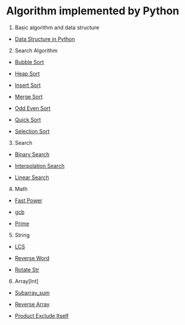 # Algorithm implemented by Python

1. Basic algorithm and data structure

* [Data Structure in Python](https://github.com/Shanshan-IC/Algorithm_Python/blob/master/BasicAlgoAndDS/dataStructure.py)

2. Search Algorithm

* [Bubble Sort](https://github.com/Shanshan-IC/Algorithm_Python/blob/master/sort/bubble_sort.py)

* [Heap Sort](https://github.com/Shanshan-IC/Algorithm_Python/blob/master/sort/heap_sort.py)

* [Insert Sort](https://github.com/Shanshan-IC/Algorithm_Python/blob/master/sort/insert_sort.py)

* [Merge Sort](https://github.com/Shanshan-IC/Algorithm_Python/blob/master/sort/merge_sort.py)

* [Odd Even Sort](https://github.com/Shanshan-IC/Algorithm_Python/blob/master/sort/odd_even_sort.py)

* [Quick Sort](https://github.com/Shanshan-IC/Algorithm_Python/blob/master/sort/quick_sort.py)

* [Selection Sort](https://github.com/Shanshan-IC/Algorithm_Python/blob/master/sort/selection_sort.py)

3. Search

* [Binary Search](https://github.com/Shanshan-IC/Algorithm_Python/blob/master/search/binarysearch.py)

* [Interpolation Search](https://github.com/Shanshan-IC/Algorithm_Python/blob/master/search/interpolation_search.py)

* [Linear Search](https://github.com/Shanshan-IC/Algorithm_Python/blob/master/search/linear_search.py)

4. Math

* [Fast Power](https://github.com/Shanshan-IC/Algorithm_Python/blob/master/Math/fastPower.py)

* [gcb](https://github.com/Shanshan-IC/Algorithm_Python/blob/master/Math/gcd.py)

* [Prime](https://github.com/Shanshan-IC/Algorithm_Python/blob/master/Math/Prime.py)

5. String

* [LCS]()

* [Reverse Word]()

* [Rotate Str]()

6. Array[Int]

* [Subarray_sum]()

* [Reverse Array]()

* [Product Exclude Itself]()











